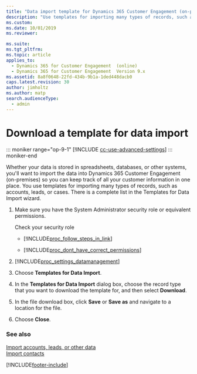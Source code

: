 ```yaml
---
title: "Data import template for Dynamics 365 Customer Engagement (on-premises)"
description: "Use templates for importing many types of records, such as accounts, leads, or cases. You can find a complete list in the Templates for Data Import wizard."
ms.custom: 
ms.date: 10/01/2019
ms.reviewer: 

ms.suite: 
ms.tgt_pltfrm: 
ms.topic: article
applies_to: 
  - Dynamics 365 for Customer Engagement  (online)
  - Dynamics 365 for Customer Engagement  Version 9.x
ms.assetid: 8a8f0648-22fd-434b-9b1a-1ded448dacb0
caps.latest.revision: 30
author: jimholtz
ms.author: matp
search.audienceType: 
  - admin
---
```

# Download a template for data import

::: moniker range="op-9-1"
[!INCLUDE [cc-use-advanced-settings](../includes/cc-use-advanced-settings.md)]
::: moniker-end

Whether your data is stored in spreadsheets, databases, or other systems, you'll want to import the data into Dynamics 365 Customer Engagement (on-premises) so you can keep track of all your customer information in one place. You use templates for importing many types of records, such as accounts, leads, or cases. There is a complete list in the Templates for Data Import wizard.  
  
1. Make sure you have the System Administrator security role or equivalent permissions.
  
    Check your security role  
  
   - [!INCLUDE[proc_follow_steps_in_link](../includes/proc-follow-steps-in-link.md)]  
  
   - [!INCLUDE[proc_dont_have_correct_permissions](../includes/proc-dont-have-correct-permissions.md)]  
  
2. [!INCLUDE[proc_settings_datamanagement](../includes/proc-settings-datamanagement.md)]  
  
3. Choose **Templates for Data Import**.  
  
4. In the **Templates for Data Import** dialog box, choose the record type that you want to download the template for, and then select **Download**.  
  
5. In the file download box, click **Save** or **Save as** and navigate to a location for the file.  
  
6. Choose **Close**.  
  
### See also  
 [Import accounts, leads, or other data](../basics/import-accounts-leads-other-data.md)   
 [Import contacts](../basics/import-contacts.md)   
 


[!INCLUDE[footer-include](../../../includes/footer-banner.md)]
